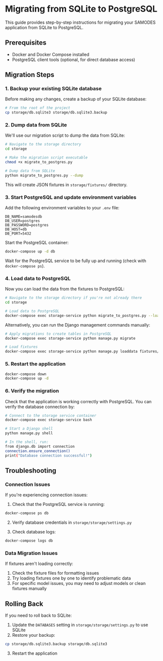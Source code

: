 # Migrating from SQLite to PostgreSQL

This guide provides step-by-step instructions for migrating your SAMODES application from SQLite to PostgreSQL.

## Prerequisites

- Docker and Docker Compose installed
- PostgreSQL client tools (optional, for direct database access)

## Migration Steps

### 1. Backup your existing SQLite database

Before making any changes, create a backup of your SQLite database:

```bash
# From the root of the project
cp storage/db.sqlite3 storage/db.sqlite3.backup
```

### 2. Dump data from SQLite

We'll use our migration script to dump the data from SQLite:

```bash
# Navigate to the storage directory
cd storage

# Make the migration script executable
chmod +x migrate_to_postgres.py

# Dump data from SQLite
python migrate_to_postgres.py --dump
```

This will create JSON fixtures in `storage/fixtures/` directory.

### 3. Start PostgreSQL and update environment variables

Add the following environment variables to your `.env` file:

```
DB_NAME=samodesdb
DB_USER=postgres
DB_PASSWORD=postgres
DB_HOST=db
DB_PORT=5432
```

Start the PostgreSQL container:

```bash
docker-compose up -d db
```

Wait for the PostgreSQL service to be fully up and running (check with `docker-compose ps`).

### 4. Load data to PostgreSQL

Now you can load the data from the fixtures to PostgreSQL:

```bash
# Navigate to the storage directory if you're not already there
cd storage

# Load data to PostgreSQL
docker-compose exec storage-service python migrate_to_postgres.py --load
```

Alternatively, you can run the Django management commands manually:

```bash
# Apply migrations to create tables in PostgreSQL
docker-compose exec storage-service python manage.py migrate

# Load fixtures
docker-compose exec storage-service python manage.py loaddata fixtures/auth.json fixtures/templates.json
```

### 5. Restart the application

```bash
docker-compose down
docker-compose up -d
```

### 6. Verify the migration

Check that the application is working correctly with PostgreSQL. You can verify the database connection by:

```bash
# Connect to the storage service container
docker-compose exec storage-service bash

# Start a Django shell
python manage.py shell

# In the shell, run:
from django.db import connection
connection.ensure_connection()
print("Database connection successful!")
```

## Troubleshooting

### Connection Issues

If you're experiencing connection issues:

1. Check that the PostgreSQL service is running:
```bash
docker-compose ps db
```

2. Verify database credentials in `storage/storage/settings.py`

3. Check database logs:
```bash
docker-compose logs db
```

### Data Migration Issues

If fixtures aren't loading correctly:

1. Check the fixture files for formatting issues
2. Try loading fixtures one by one to identify problematic data
3. For specific model issues, you may need to adjust models or clean fixtures manually

## Rolling Back

If you need to roll back to SQLite:

1. Update the `DATABASES` setting in `storage/storage/settings.py` to use SQLite
2. Restore your backup:
```bash
cp storage/db.sqlite3.backup storage/db.sqlite3
```
3. Restart the application 